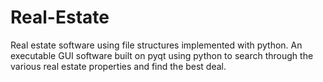 # Real-Estate

Real estate software using file structures implemented with python. An executable GUI software built on pyqt using python to search through the various real estate properties and find the best deal.
